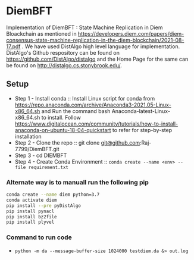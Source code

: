 # DiemBFT
Implementation of DiemBFT : State Machine Replication in Diem Bloackchain as mentioned in https://developers.diem.com/papers/diem-consensus-state-machine-replication-in-the-diem-blockchain/2021-08-17.pdf . We have used DistAlgo high level language for implementation. DistAlgo's Github respository can be found on https://github.com/DistAlgo/distalgo and the Home Page for the same can be found on http://distalgo.cs.stonybrook.edu/.


## Setup 
- Step 1 - Install conda :: Install Linux script for conda from https://repo.anaconda.com/archive/Anaconda3-2021.05-Linux-x86_64.sh and Run the command bash Anaconda-latest-Linux-x86_64.sh to install. Follow https://www.digitalocean.com/community/tutorials/how-to-install-anaconda-on-ubuntu-18-04-quickstart to refer for step-by-step installation
- Step 2 - Clone the repo :: git clone git@github.com:Raj-7799/DiemBFT.git
- Step 3 - cd DIEMBFT
- Step 4  - Create Conda Environment :: ``` conda create --name <env> --file requirement.txt ```
### Alternate way is to manuall run the following pip
``` bash
conda create --name diem python=3.7
conda activate diem
pip install --pre pyDistAlgo
pip install pynacl
pip install bz2file
pip install plyvel
```

### Command to run code
- ``` python -m da --message-buffer-size 1024000 testdiem.da &> out.log  ```
